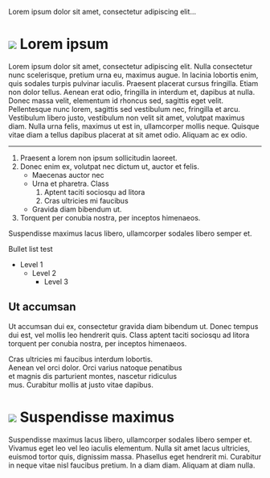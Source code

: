Lorem ipsum dolor sit amet, consectetur adipiscing elit...

# ![](icon-list) Lorem ipsum
Lorem ipsum dolor sit amet, consectetur adipiscing elit. 
Nulla consectetur nunc scelerisque, pretium urna eu, maximus 
augue. In lacinia lobortis enim, quis sodales turpis pulvinar 
iaculis. Praesent placerat cursus fringilla. Etiam non dolor 
tellus. Aenean erat odio, fringilla in interdum et, dapibus at 
nulla. Donec massa velit, elementum id rhoncus sed, sagittis 
eget velit. Pellentesque nunc lorem, sagittis sed vestibulum 
nec, fringilla et arcu. Vestibulum libero justo, vestibulum
non velit sit amet, volutpat maximus diam. Nulla urna felis, 
maximus ut est in, ullamcorper mollis neque. Quisque vitae diam
a tellus dapibus placerat at sit amet odio. Aliquam ac ex odio.

___

1. Praesent a lorem non ipsum sollicitudin laoreet. 
2. Donec enim ex,
volutpat nec dictum ut, auctor et felis. 
    - Maecenas auctor nec 
    + Urna et pharetra. Class 
        1. Aptent taciti sociosqu ad litora
        2. Cras ultricies mi faucibus
    * Gravida diam bibendum ut. 
3. Torquent per conubia nostra, per inceptos himenaeos.

  Suspendisse maximus lacus libero, ullamcorper sodales libero 
semper et.

Bullet list test
- Level 1
    - Level 2
        - Level 3

## Ut accumsan ##
Ut accumsan dui ex, consectetur gravida diam bibendum ut. 
Donec tempus dui est, vel mollis leo hendrerit quis. Class 
aptent taciti sociosqu ad litora torquent per conubia nostra, 
per inceptos himenaeos. 

Cras ultricies mi faucibus interdum lobortis.\
Aenean vel orci dolor. Orci varius natoque penatibus\
et magnis dis parturient montes, nascetur ridiculus\
mus. Curabitur mollis at justo vitae dapibus.

# ![](icon-book) Suspendisse maximus
Suspendisse maximus lacus libero, ullamcorper sodales libero 
semper et. Vivamus eget leo vel leo iaculis elementum. Nulla 
sit amet lacus ultricies, euismod tortor quis, dignissim massa. 
Phasellus eget hendrerit mi. Curabitur in neque vitae nisl 
faucibus pretium. In a diam diam. Aliquam at diam nulla.







